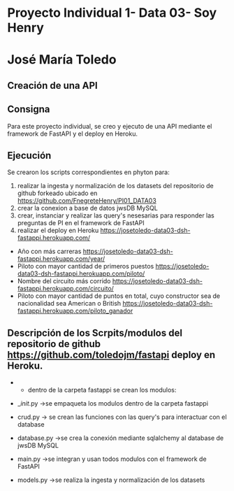 # Proyecto Individual 1- Data 03- Soy Henry
# José María Toledo
## Creación de una API


## Consigna
Para este proyecto individual, se creo y ejecuto de una API mediante el framework de FastAPI y el deploy en Heroku.

## Ejecución
Se crearon los scripts correspondientes en phyton para:
1. realizar la ingesta y normalización de los datasets del repositorio de github forkeado ubicado en https://github.com/FnegreteHenry/PI01_DATA03
2. crear la conexion a base de datos jwsDB MySQL
3. crear, instanciar y realizar las query's nesesarias para responder las preguntas de PI en el framework de FastAPI
4. realizar el deploy en Heroku https://josetoledo-data03-dsh-fastappi.herokuapp.com/
- Año con más carreras https://josetoledo-data03-dsh-fastappi.herokuapp.com/year/
- Piloto con mayor cantidad de primeros puestos https://josetoledo-data03-dsh-fastappi.herokuapp.com/piloto/
- Nombre del circuito más corrido https://josetoledo-data03-dsh-fastappi.herokuapp.com/circuito/
- Piloto con mayor cantidad de puntos en total, cuyo constructor sea de nacionalidad sea American o British https://josetoledo-data03-dsh-fastappi.herokuapp.com/piloto_ganador


  
## Descripción de los Scrpits/modulos del repositorio de github https://github.com/toledojm/fastapi deploy en Heroku.

- - dentro de la carpeta fastappi se crean los modulos:

- __init_.py  ->se empaqueta los modulos dentro de la carpeta fastappi
- crud.py     -> se crean las funciones con las query's para interactuar con el database
- database.py ->se crea la conexión mediante sqlalchemy al database de jwsDB MySQL
- main.py     ->se integran y usan todos modulos con el framework de FastAPI
- models.py   ->se realiza la ingesta y normalización de los datasets




